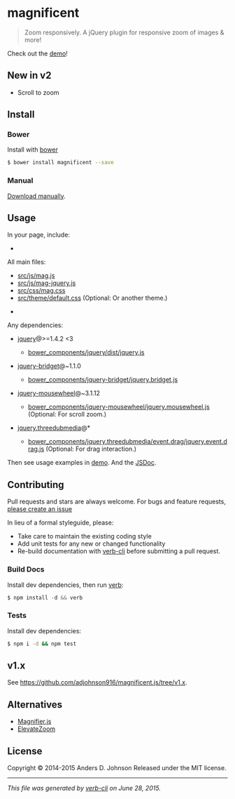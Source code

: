 # magnificent

> Zoom responsively. A jQuery plugin for responsive zoom of images & more!

Check out the [demo](http://andrz.me/magnificent.js/examples/demo/)!

## New in v2

* Scroll to zoom

## Install

### Bower

Install with [bower](http://bower.io/)

```sh
$ bower install magnificent --save
```

### Manual

[Download manually](https://github.com/adjohnson916/magnificent.js/releases).

## Usage

In your page, include:

* 
All main files:

  - [src/js/mag.js](src/js/mag.js)
  - [src/js/mag-jquery.js](src/js/mag-jquery.js)
  - [src/css/mag.css](src/css/mag.css)
  - [src/theme/default.css](src/theme/default.css) (Optional: Or another theme.)

* 
Any dependencies:

  - [jquery](https://github.com/jquery/jquery)@>=1.4.2 <3
    + [bower_components/jquery/dist/jquery.js](https://raw.githubusercontent.com/jquery/jquery/2.1.4/dist/jquery.js)

  - [jquery-bridget](https://github.com/desandro/jquery-bridget)@~1.1.0
    + [bower_components/jquery-bridget/jquery.bridget.js](https://raw.githubusercontent.com/desandro/jquery-bridget/v1.1.0/jquery.bridget.js)

  - [jquery-mousewheel](https://github.com/jquery/jquery-mousewheel)@~3.1.12
    + [bower_components/jquery-mousewheel/jquery.mousewheel.js](https://raw.githubusercontent.com/jquery/jquery-mousewheel/3.1.12/./jquery.mousewheel.js) (Optional: For scroll zoom.)

  - [jquery.threedubmedia](https://github.com/threedubmedia/jquery.threedubmedia)@*
    + [bower_components/jquery.threedubmedia/event.drag/jquery.event.drag.js](https://raw.githubusercontent.com/threedubmedia/jquery.threedubmedia/master/event.drag/jquery.event.drag.js) (Optional: For drag interaction.)

Then see usage examples in [demo](http://andrz.me/magnificent.js/examples/demo/). And the [JSDoc](http://andrz.me/magnificent.js/doc/).

## Contributing

Pull requests and stars are always welcome. For bugs and feature requests, [please create an issue](https://github.com/owner/project/issues/new)

In lieu of a formal styleguide, please:

* Take care to maintain the existing coding style
* Add unit tests for any new or changed functionality
* Re-build documentation with [verb-cli](https://github.com/assemble/verb-cli) before submitting a pull request.

### Build Docs

Install dev dependencies, then run [verb](https://github.com/verbose/verb):

```js
$ npm install -d && verb
```

### Tests

Install dev dependencies:

```sh
$ npm i -d && npm test
```

## v1.x

See https://github.com/adjohnson916/magnificent.js/tree/v1.x.

## Alternatives

* [Magnifier.js](http://mark-rolich.github.io/Magnifier.js/)
* [ElevateZoom](http://www.elevateweb.co.uk/image-zoom)

## License

Copyright © 2014-2015 Anders D. Johnson
Released under the MIT license.

***

_This file was generated by [verb-cli](https://github.com/assemble/verb-cli) on June 28, 2015._